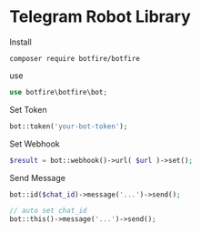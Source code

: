 # Telegram Robot Library

Install

```
composer require botfire/botfire
```

use
```php
use botfire\botfire\bot;
```

Set Token
```php
bot::token('your-bot-token');
```

Set Webhook
```php
$result = bot::webhook()->url( $url )->set();
```

Send Message
```php
bot::id($chat_id)->message('...')->send();

// auto set chat_id
bot::this()->message('...')->send();
```

